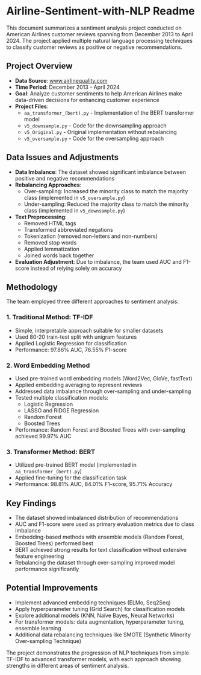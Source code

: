 
# Airline-Sentiment-with-NLP Readme

This document summarizes a sentiment analysis project conducted on American Airlines customer reviews spanning from December 2013 to April 2024. The project applied multiple natural language processing techniques to classify customer reviews as positive or negative recommendations.

## Project Overview
- **Data Source**: www.airlinequality.com
- **Time Period**: December 2013 - April 2024
- **Goal**: Analyze customer sentiments to help American Airlines make data-driven decisions for enhancing customer experience
- **Project Files**:
  - `aa_transformer_(bert).py` - Implementation of the BERT transformer model
  - `v5_downsample.py` - Code for the downsampling approach
  - `v5_Original.py` - Original implementation without rebalancing
  - `v5_oversample.py` - Code for the oversampling approach

## Data Issues and Adjustments
- **Data Imbalance**: The dataset showed significant imbalance between positive and negative recommendations
- **Rebalancing Approaches**:
  - Over-sampling: Increased the minority class to match the majority class (implemented in `v5_oversample.py`)
  - Under-sampling: Reduced the majority class to match the minority class (implemented in `v5_downsample.py`)
- **Text Preprocessing**:
  - Removed HTML tags
  - Transformed abbreviated negations
  - Tokenization (removed non-letters and non-numbers)
  - Removed stop words
  - Applied lemmatization
  - Joined words back together
- **Evaluation Adjustment**: Due to imbalance, the team used AUC and F1-score instead of relying solely on accuracy

## Methodology
The team employed three different approaches to sentiment analysis:

### 1. Traditional Method: TF-IDF
- Simple, interpretable approach suitable for smaller datasets
- Used 80-20 train-test split with unigram features
- Applied Logistic Regression for classification
- Performance: 97.86% AUC, 76.55% F1-score

### 2. Word Embedding Method
- Used pre-trained word embedding models (Word2Vec, GloVe, fastText)
- Applied embedding averaging to represent reviews
- Addressed data imbalance through over-sampling and under-sampling
- Tested multiple classification models:
  - Logistic Regression
  - LASSO and RIDGE Regression
  - Random Forest
  - Boosted Trees
- Performance: Random Forest and Boosted Trees with over-sampling achieved 99.97% AUC

### 3. Transformer Method: BERT
- Utilized pre-trained BERT model (implemented in `aa_transformer_(bert).py`)
- Applied fine-tuning for the classification task
- Performance: 98.81% AUC, 84.01% F1-score, 95.71% Accuracy

## Key Findings
- The dataset showed imbalanced distribution of recommendations
- AUC and F1-score were used as primary evaluation metrics due to class imbalance
- Embedding-based methods with ensemble models (Random Forest, Boosted Trees) performed best
- BERT achieved strong results for text classification without extensive feature engineering
- Rebalancing the dataset through over-sampling improved model performance significantly

## Potential Improvements
- Implement advanced embedding techniques (ELMo, Seq2Seq)
- Apply hyperparameter tuning (Grid Search) for classification models
- Explore additional models (KNN, Naïve Bayes, Neural Networks)
- For transformer models: data augmentation, hyperparameter tuning, ensemble learning
- Additional data rebalancing techniques like SMOTE (Synthetic Minority Over-sampling Technique)

The project demonstrates the progression of NLP techniques from simple TF-IDF to advanced transformer models, with each approach showing strengths in different areas of sentiment analysis.
